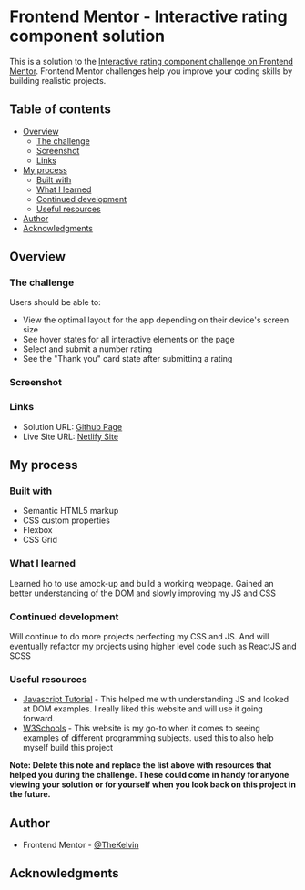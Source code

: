# Frontend Mentor - Interactive rating component solution

This is a solution to the [Interactive rating component challenge on Frontend Mentor](https://www.frontendmentor.io/challenges/interactive-rating-component-koxpeBUmI). Frontend Mentor challenges help you improve your coding skills by building realistic projects. 

## Table of contents

- [Overview](#overview)
  - [The challenge](#the-challenge)
  - [Screenshot](#screenshot)
  - [Links](#links)
- [My process](#my-process)
  - [Built with](#built-with)
  - [What I learned](#what-i-learned)
  - [Continued development](#continued-development)
  - [Useful resources](#useful-resources)
- [Author](#author)
- [Acknowledgments](#acknowledgments)

## Overview

### The challenge

Users should be able to:

- View the optimal layout for the app depending on their device's screen size
- See hover states for all interactive elements on the page
- Select and submit a number rating
- See the "Thank you" card state after submitting a rating

### Screenshot

### Links

- Solution URL: [Github Page](https://github.com/TheKelvin/Interactive-Rating-Component)
- Live Site URL: [Netlify Site](https://fastidious-horse-93cade.netlify.app)

## My process

### Built with

- Semantic HTML5 markup
- CSS custom properties
- Flexbox
- CSS Grid

### What I learned

Learned ho to use amock-up and build a working webpage. Gained an better understanding of the DOM and slowly improving my JS and CSS

### Continued development

Will continue to do more projects perfecting my CSS and JS. And will eventually refactor my projects using higher level code such as ReactJS and SCSS

### Useful resources

- [Javascript Tutorial](https://www.javascripttutorial.net/) - This helped me with understanding JS and looked at DOM examples. I really liked this website and will use it going forward.
- [W3Schools](https://www.w3schools.com/) - This website is my go-to when it comes to seeing examples of different programming subjects. used this to also help myself build this project

**Note: Delete this note and replace the list above with resources that helped you during the challenge. These could come in handy for anyone viewing your solution or for yourself when you look back on this project in the future.**

## Author
- Frontend Mentor - [@TheKelvin](https://www.frontendmentor.io/profile/TheKelvin)

## Acknowledgments
